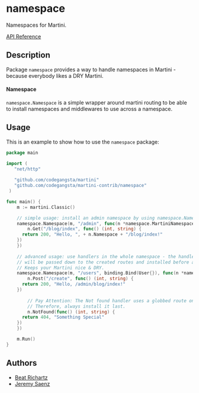 # namespace

Namespaces for Martini.

[API Reference](http://godoc.org/github.com/codegangsta/martini-contrib/namespace)



## Description

Package `namespace` provides a way to handle namespaces in Martini - because everybody likes a DRY Martini.

#### Namespace

`namespace.Namespace` is a simple wrapper around martini routing to be able to install namespaces and middlewares to use across a namespace.


## Usage

This is an example to show how to use the `namespace` package:

```go
package main

import (
   "net/http"
   
   "github.com/codegangsta/martini"
   "github.com/codegangsta/martini-contrib/namespace"
 )

func main() {
	m := martini.Classic()

	// simple usage: install an admin namespace by using namespace.Namespace
	namespace.Namespace(m, "/admin", func(n *namespace.MartiniNamespace) string {
		n.Get("/blog/index", func() (int, string) {
      return 200, "Hello, ", + n.Namespace + "/blog/index!"
    })
	})
	
	// advanced usage: use handlers in the whole namespace - the handlers you pass to namespace
	// will be passed down to the created routes and installed before any additional handlers.
	// Keeps your Martini nice & DRY.
	namespace.Namespace(m, "/users", binding.Bind(User{}), func(n *namespace.MartiniNamespace) string {
		n.Post("/create", func() (int, string) {
      return 200, "Hello, /admin/blog/index!"
    })
		
		// Pay Attention: The Not found handler uses a globbed route on top of your namespace.
		// Therefore, always install it last.
		n.NotFound(func() (int, string) {
      return 404, "Something Special"
    })
	})

	m.Run()
}
```

## Authors
* [Beat Richartz](https://github.com/beatrichartz)
* [Jeremy Saenz](https://github.com/codegangsta)

